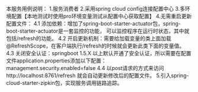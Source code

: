 本服务用例说明：
1.服务消费者
2.采用spring cloud config连接配置中心
3.多环境配置【本地测试时使用pro环境变量测试从配置中心获取配置】
4.无需重启更新配置文件：
    4.1 添加依赖：增加了spring-boot-starter-actuator包，spring-boot-starter-actuator是一套监控的功能，
可以监控程序在运行时状态，其中就包括/refresh的功能。
    4.2 开启更新机制：需要给加载变量的类上面加载@RefreshScope，在客户端执行/refresh的时候就会更新此类下面的变量值。
    4.3 关闭安全认证：springboot 1.5.X 以上默认开通了安全认证，所以需要在配置文件application.properties添加以下配置：
    management.security.enabled=false
    4.4 以post请求的方式来访问http://localhost:8761/refresh 就会自动更新修改后的配置文件。
5.引入spring-cloud-starter-zipkin包，实现服务调用链路追踪。
